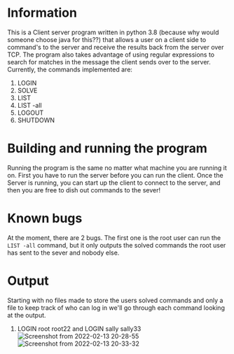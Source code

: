 # Information
This is a Client server program written in python 3.8 (because why would someone choose java for this??) that allows a user on a client side to command's to the server and receive the results back from the server over TCP. The program also takes advantage of using regular expressions to search for matches in the message the client sends over to the server.
Currently, the commands implemented are:
  1. LOGIN
  2. SOLVE
  3. LIST
  4. LIST -all
  5. LOGOUT
  6. SHUTDOWN

# Building and running the program 
Running the program is the same no matter what machine you are running it on. First you have to run the server before you can run the client. Once the Server is running, you can start up the client to connect to the server, and then you are free to dish out commands to the sever!

# Known bugs 
At the moment, there are 2 bugs. The first one is the root user can run the `LIST -all` command, but it only outputs the solved commands the root user has sent to the sever and nobody else.  

# Output
Starting with no files made to store the users solved commands and only a file to keep track of who can log in we'll go through each command looking at the output.
   1. LOGIN root root22 and LOGIN sally sally33                                                                                                                     
![Screenshot from 2022-02-13 20-28-55](https://user-images.githubusercontent.com/69600850/153786140-059f540b-ba8b-41b8-abba-f16347354bd3.png)
![Screenshot from 2022-02-13 20-33-32](https://user-images.githubusercontent.com/69600850/153785942-ed6fda4b-3330-4722-8663-a3d10c093236.png)

